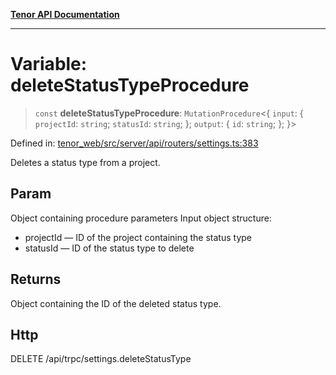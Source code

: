 [**Tenor API Documentation**](../../README.md)

***

# Variable: deleteStatusTypeProcedure

> `const` **deleteStatusTypeProcedure**: `MutationProcedure`\<\{ `input`: \{ `projectId`: `string`; `statusId`: `string`; \}; `output`: \{ `id`: `string`; \}; \}\>

Defined in: [tenor\_web/src/server/api/routers/settings.ts:383](https://github.com/Apantli/Tenor/blob/551fcec623199ab0ac9668d926e7d67c9012d18e/tenor_web/src/server/api/routers/settings.ts#L383)

Deletes a status type from a project.

## Param

Object containing procedure parameters
Input object structure:
- projectId — ID of the project containing the status type
- statusId — ID of the status type to delete

## Returns

Object containing the ID of the deleted status type.

## Http

DELETE /api/trpc/settings.deleteStatusType
